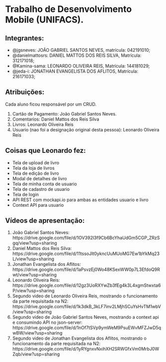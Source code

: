 <h1>Trabalho de Desenvolvimento Mobile (UNIFACS).</h1>

<h2>Integrantes:</h2>
<ul>
  <li>@jgsneves: JOÃO GABRIEL SANTOS NEVES, matrícula: 042191010;</li>
  <li>@danielmattosrs: DANIEL MATTOS DOS REIS SILVA, Matrícula: 312171018;</li>
  <li>@Kamina-sama: LEONARDO OLIVEIRA REIS, Matrícula: 144181029;</li>
  <li>@jeda-i: JONATHAN EVANGELISTA DOS AFLITOS, Matrícula: 216171033;</li>
</ul>

<h2>Atribuições:</h2>
Cada aluno ficou responsável por um CRUD.
<ol>
  <li>Cartão de Pagamento: João Gabriel Santos Neves.</li>
  <li>Comentarios: Daniel Mattos dos Reis Silva</li>
  <li>Livros: Leonardo Oliveira Reis</li>
  <li>Usuario (nao foi a designação original desta pessoa): Leonardo Oliveira Reis</li>
</ol>

<h2>Coisas que Leonardo fez:</h2>
<ul>
  <li>Tela de upload de livro</li>
  <li>Tela da loja de livros</li>
  <li>Tela de edição de livro</li>
  <li>Modal de detalhes de livro</li>
  <li>Tela de minha conta de usuario</li>
  <li>Tela de cadastro de usuario</li>
  <li>Tela de login</li>
  <li>API REST com mockapi.io para ambas as entidades usuario e livro</li>
  <li>Context API para usuario</li>
</ul>

<h2>Vídeos de apresentação:</h2>
<ol>
  <li>João Gabriel Santos Neves: https://drive.google.com/file/d/1OV392l3f9Cb6BcYhaUdGm5CGP_ZRzSgq/view?usp=sharing </li>
  <li>Daniel Mattos dos Reis Silva: https://drive.google.com/file/d/11tssoJIt0ykncUuMUoMG7Ew1bYkMq23L/view?usp=sharing </li>
  <li>Jonathan Evangelista dos Aflitos: https://drive.google.com/file/d/1aPsvzEj0Wo48KSexWW0p7L3EfdoQ9Rwt/view?usp=sharing </li>
  <li>Leonardo Oliveira Reis: https://drive.google.com/file/d/12gz3UoRXYwZb3fEg4k3L4xgmStwxta6P/view?usp=sharing</li>
  <li>Segundo video de Leonardo Oliveira Reis, mostrando o funcionamento da parte requisitada na N2: https://drive.google.com/file/d/1k3dkB_3kLF7inv2LMjhSCuYsHvTM1wbV/view?usp=sharing</li>
  <li>Segundo vídeo de João Gabriel Santos Neves, mostrando a context api e consumindo API no json-server: https://drive.google.com/file/d/1nOf7tSVp9ymWeM9PsuEWvMFZJwD5qwBW/view?usp=sharing </li>
  <li>Segundo video de Jonathan Evangelista dos Aflitos, mostrando o funcionamento da parte requisitada na N2: https://drive.google.com/file/d/1yRYgnxvNxihXH2SRWGfxVm0MrbJ0WZqb/view?usp=sharing</li>
</ol>
